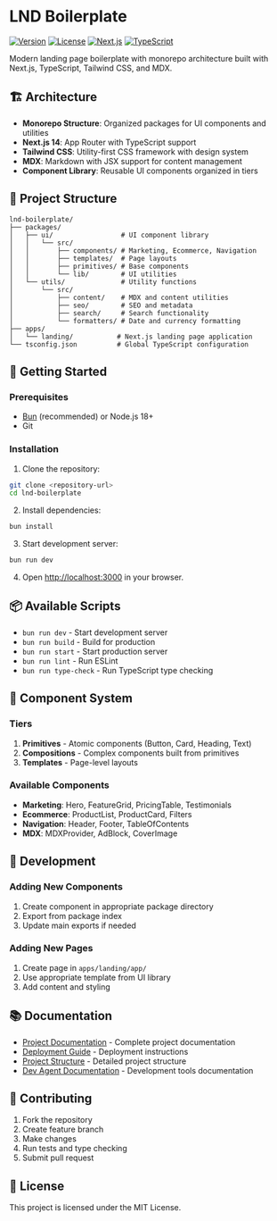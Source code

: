 # LND Boilerplate

[![Version](https://img.shields.io/badge/version-1.1.0-blue.svg)](https://github.com/your-org/lnd-boilerplate)
[![License](https://img.shields.io/badge/license-MIT-green.svg)](LICENSE)
[![Next.js](https://img.shields.io/badge/Next.js-14-black.svg)](https://nextjs.org/)
[![TypeScript](https://img.shields.io/badge/TypeScript-5-blue.svg)](https://www.typescriptlang.org/)

Modern landing page boilerplate with monorepo architecture built with Next.js, TypeScript, Tailwind CSS, and MDX.

## 🏗️ Architecture

- **Monorepo Structure**: Organized packages for UI components and utilities
- **Next.js 14**: App Router with TypeScript support
- **Tailwind CSS**: Utility-first CSS framework with design system
- **MDX**: Markdown with JSX support for content management
- **Component Library**: Reusable UI components organized in tiers

## 📁 Project Structure

```
lnd-boilerplate/
├── packages/
│   ├── ui/                 # UI component library
│   │   └── src/
│   │       ├── components/ # Marketing, Ecommerce, Navigation
│   │       ├── templates/  # Page layouts
│   │       ├── primitives/ # Base components
│   │       └── lib/        # UI utilities
│   └── utils/              # Utility functions
│       └── src/
│           ├── content/    # MDX and content utilities
│           ├── seo/        # SEO and metadata
│           ├── search/     # Search functionality
│           └── formatters/ # Date and currency formatting
├── apps/
│   └── landing/           # Next.js landing page application
└── tsconfig.json          # Global TypeScript configuration
```

## 🚀 Getting Started

### Prerequisites

- [Bun](https://bun.sh/) (recommended) or Node.js 18+
- Git

### Installation

1. Clone the repository:
```bash
git clone <repository-url>
cd lnd-boilerplate
```

2. Install dependencies:
```bash
bun install
```

3. Start development server:
```bash
bun run dev
```

4. Open [http://localhost:3000](http://localhost:3000) in your browser.

## 📦 Available Scripts

- `bun run dev` - Start development server
- `bun run build` - Build for production
- `bun run start` - Start production server
- `bun run lint` - Run ESLint
- `bun run type-check` - Run TypeScript type checking

## 🎨 Component System

### Tiers

1. **Primitives** - Atomic components (Button, Card, Heading, Text)
2. **Compositions** - Complex components built from primitives
3. **Templates** - Page-level layouts

### Available Components

- **Marketing**: Hero, FeatureGrid, PricingTable, Testimonials
- **Ecommerce**: ProductList, ProductCard, Filters
- **Navigation**: Header, Footer, TableOfContents
- **MDX**: MDXProvider, AdBlock, CoverImage

## 🔧 Development

### Adding New Components

1. Create component in appropriate package directory
2. Export from package index
3. Update main exports if needed

### Adding New Pages

1. Create page in `apps/landing/app/`
2. Use appropriate template from UI library
3. Add content and styling

## 📚 Documentation

- [Project Documentation](./dev/docs/lnd-boilerplate/) - Complete project documentation
- [Deployment Guide](./dev/docs/lnd-boilerplate/DEPLOYMENT.md) - Deployment instructions
- [Project Structure](./dev/docs/lnd-boilerplate/structure.md) - Detailed project structure
- [Dev Agent Documentation](./dev/docs/) - Development tools documentation

## 🤝 Contributing

1. Fork the repository
2. Create feature branch
3. Make changes
4. Run tests and type checking
5. Submit pull request

## 📄 License

This project is licensed under the MIT License.
